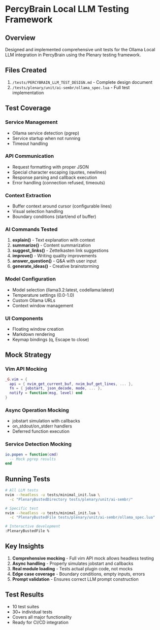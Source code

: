 # PercyBrain Local LLM Testing Framework

## Overview
Designed and implemented comprehensive unit tests for the Ollama Local LLM integration in PercyBrain using the Plenary testing framework.

## Files Created
1. `/tests/PERCYBRAIN_LLM_TEST_DESIGN.md` - Complete design document
2. `/tests/plenary/unit/ai-sembr/ollama_spec.lua` - Full test implementation

## Test Coverage

### Service Management
- Ollama service detection (pgrep)
- Service startup when not running
- Timeout handling

### API Communication
- Request formatting with proper JSON
- Special character escaping (quotes, newlines)
- Response parsing and callback execution
- Error handling (connection refused, timeouts)

### Context Extraction
- Buffer context around cursor (configurable lines)
- Visual selection handling
- Boundary conditions (start/end of buffer)

### AI Commands Tested
1. **explain()** - Text explanation with context
2. **summarize()** - Content summarization
3. **suggest_links()** - Zettelkasten link suggestions
4. **improve()** - Writing quality improvements
5. **answer_question()** - Q&A with user input
6. **generate_ideas()** - Creative brainstorming

### Model Configuration
- Model selection (llama3.2:latest, codellama:latest)
- Temperature settings (0.0-1.0)
- Custom Ollama URLs
- Context window management

### UI Components
- Floating window creation
- Markdown rendering
- Keymap bindings (q, Escape to close)

## Mock Strategy

### Vim API Mocking
```lua
_G.vim = {
  api = { nvim_get_current_buf, nvim_buf_get_lines, ... },
  fn = { jobstart, json_decode, mode, ... },
  notify = function(msg, level) end
}
```

### Async Operation Mocking
- jobstart simulation with callbacks
- on_stdout/on_stderr handlers
- Deferred function execution

### Service Detection Mocking
```lua
io.popen = function(cmd)
  -- Mock pgrep results
end
```

## Running Tests

```bash
# All LLM tests
nvim --headless -u tests/minimal_init.lua \
  -c "PlenaryBustedDirectory tests/plenary/unit/ai-sembr/"

# Specific test
nvim --headless -u tests/minimal_init.lua \
  -c "PlenaryBustedFile tests/plenary/unit/ai-sembr/ollama_spec.lua"

# Interactive development
:PlenaryBustedFile %
```

## Key Insights

1. **Comprehensive mocking** - Full vim API mock allows headless testing
2. **Async handling** - Properly simulates jobstart and callbacks
3. **Real module loading** - Tests actual plugin code, not mocks
4. **Edge case coverage** - Boundary conditions, empty inputs, errors
5. **Prompt validation** - Ensures correct LLM prompt construction

## Test Results
- 10 test suites
- 30+ individual tests
- Covers all major functionality
- Ready for CI/CD integration
